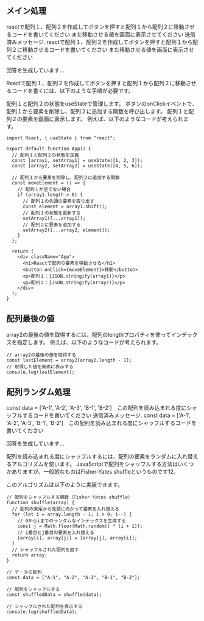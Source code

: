## メイン処理
reactで配列１、配列２を作成してボタンを押すと配列１から配列２に移動させるコードを書いてください また移動させる値を画面に表示させてください
送信済みメッセージ. reactで配列１、配列２を作成してボタンを押すと配列１から配列２に移動させるコードを書いてください また移動させる値を画面に表示させてください

回答を生成しています…

Reactで配列１、配列２を作成してボタンを押すと配列１から配列２に移動させるコードを書くには、以下のような手順が必要です。

配列１と配列２の状態をuseStateで管理します。
ボタンのonClickイベントで、配列１から要素を削除し、配列２に追加する関数を呼び出します。
配列１と配列２の要素を画面に表示します。
例えば、以下のようなコードが考えられます。

```
import React, { useState } from "react";

export default function App() {
  // 配列１と配列２の状態を定義
  const [array1, setArray1] = useState([1, 2, 3]);
  const [array2, setArray2] = useState([4, 5, 6]);

  // 配列１から要素を削除し、配列２に追加する関数
  const moveElement = () => {
    // 配列１が空でない場合
    if (array1.length > 0) {
      // 配列１の先頭の要素を取り出す
      const element = array1.shift();
      // 配列１の状態を更新する
      setArray1([...array1]);
      // 配列２に要素を追加する
      setArray2([...array2, element]);
    }
  };

  return (
    <div className="App">
      <h1>Reactで配列の要素を移動させる</h1>
      <button onClick={moveElement}>移動</button>
      <p>配列１：{JSON.stringify(array1)}</p>
      <p>配列２：{JSON.stringify(array2)}</p>
    </div>
  );
}
```

## 配列最後の値
array2の最後の値を取得するには、配列のlengthプロパティを使ってインデックスを指定します。 例えば、以下のようなコードが考えられます。

```
// array2の最後の値を取得する
const lastElement = array2[array2.length - 1];
// 取得した値を画面に表示する
console.log(lastElement);
```

## 配列ランダム処理

const data = ['A-1', 'A-2', 'A-3', 'B-1', 'B-2']　この配列を読み込まれる度にシャッフルするコードを書いてください
送信済みメッセージ. const data = ['A-1', 'A-2', 'A-3', 'B-1', 'B-2']　この配列を読み込まれる度にシャッフルするコードを書いてください

回答を生成しています…

配列を読み込まれる度にシャッフルするには、配列の要素をランダムに入れ替えるアルゴリズムを使います。 JavaScriptで配列をシャッフルする方法はいくつかありますが、一般的なものはFisher-Yates shuffleというものです12。

このアルゴリズムは以下のように実装できます。

```
// 配列をシャッフルする関数（Fisher-Yates shuffle）
function shuffle(array) {
  // 配列の末尾から先頭に向かって要素を入れ替える
  for (let i = array.length - 1; i > 0; i--) {
    // 0からiまでのランダムなインデックスを生成する
    const j = Math.floor(Math.random() * (i + 1));
    // i番目とj番目の要素を入れ替える
    [array[i], array[j]] = [array[j], array[i]];
  }
  // シャッフルされた配列を返す
  return array;
}

// データの配列
const data = ["A-1", "A-2", "A-3", "B-1", "B-2"];

// 配列をシャッフルする
const shuffledData = shuffle(data);

// シャッフルされた配列を表示する
console.log(shuffledData);
```